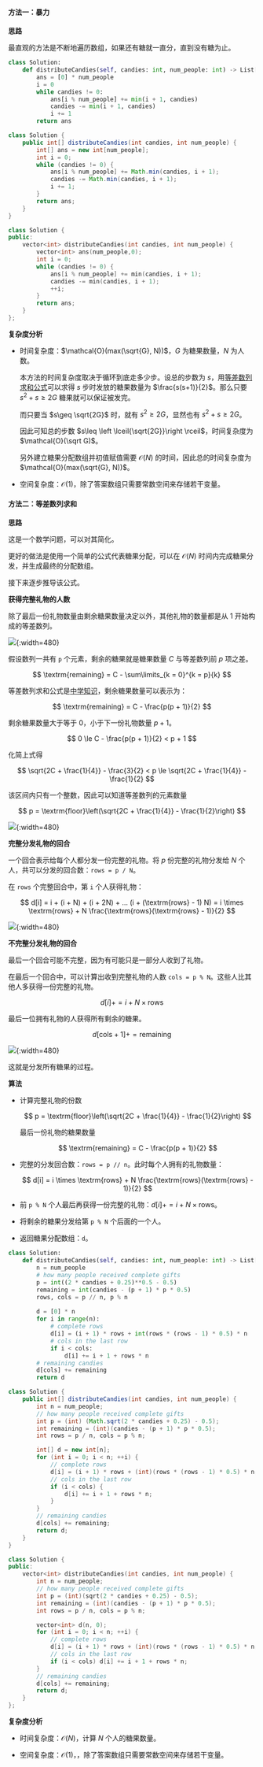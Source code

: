 #### 方法一：暴力
**思路**

最直观的方法是不断地遍历数组，如果还有糖就一直分，直到没有糖为止。

```Python [sol1-Python3]
class Solution:
    def distributeCandies(self, candies: int, num_people: int) -> List[int]:
        ans = [0] * num_people
        i = 0
        while candies != 0:
            ans[i % num_people] += min(i + 1, candies)
            candies -= min(i + 1, candies)
            i += 1
        return ans
```
```Java [sol1-Java]
class Solution {
    public int[] distributeCandies(int candies, int num_people) {
        int[] ans = new int[num_people];
        int i = 0;
        while (candies != 0) {
            ans[i % num_people] += Math.min(candies, i + 1);
            candies -= Math.min(candies, i + 1);
            i += 1;
        }
        return ans;
    }
}
```
```C++ [sol1-C++]
class Solution {
public:
    vector<int> distributeCandies(int candies, int num_people) {
        vector<int> ans(num_people,0);
        int i = 0;
        while (candies != 0) {
            ans[i % num_people] += min(candies, i + 1);
            candies -= min(candies, i + 1);
            ++i;
        }
        return ans;
    }
};
```

**复杂度分析**

* 时间复杂度：$\mathcal{O}(max(\sqrt{G}, N))$，$G$ 为糖果数量，$N$ 为人数。

  本方法的时间复杂度取决于循环到底走多少步。设总的步数为 $s$，用[等差数列求和公式](https://baike.baidu.com/item/%E7%AD%89%E5%B7%AE%E6%95%B0%E5%88%97%E6%B1%82%E5%92%8C%E5%85%AC%E5%BC%8F/7527418)可以求得 $s$ 步时发放的糖果数量为 $\frac{s(s+1)}{2}$。那么只要 $s^2+s\geq 2G$ 糖果就可以保证被发完。

  而只要当 $s\geq \sqrt{2G}$ 时，就有 $s^2\geq 2G$，显然也有 $s^2+s\geq 2G$。

  因此可知总的步数 $s\leq \left \lceil{\sqrt{2G}}\right \rceil$，时间复杂度为 $\mathcal{O}(\sqrt G)$。

  另外建立糖果分配数组并初值赋值需要 $\mathcal{O}(N)$ 的时间，因此总的时间复杂度为 $\mathcal{O}(max(\sqrt{G}, N))$。

* 空间复杂度：$\mathcal{O}(1)$，除了答案数组只需要常数空间来存储若干变量。

#### 方法二：等差数列求和

**思路**

这是一个数学问题，可以对其简化。

更好的做法是使用一个简单的公式代表糖果分配，可以在 $\mathcal{O}(N)$ 时间内完成糖果分发，并生成最终的分配数组。

接下来逐步推导该公式。

**获得完整礼物的人数**

除了最后一份礼物数量由剩余糖果数量决定以外，其他礼物的数量都是从 1 开始构成的等差数列。

![](https://pic.leetcode-cn.com/Figures/1103/arithmeti.png){:width=480}

假设数列一共有 `p` 个元素，剩余的糖果就是糖果数量 $C$ 与等差数列前 $p$ 项之差。

$$
\textrm{remaining} = C - \sum\limits_{k = 0}^{k = p}{k}
$$

等差数列求和公式是[中学知识](https://baike.baidu.com/item/%E7%AD%89%E5%B7%AE%E6%95%B0%E5%88%97%E6%B1%82%E5%92%8C%E5%85%AC%E5%BC%8F/7527418)，剩余糖果数量可以表示为：

$$
\textrm{remaining} = C - \frac{p(p + 1)}{2}
$$

剩余糖果数量大于等于 $0$，小于下一份礼物数量 $p + 1$。

$$
0 \le C - \frac{p(p + 1)}{2} < p + 1
$$

化简上式得

$$
\sqrt{2C + \frac{1}{4}} - \frac{3}{2} < p \le \sqrt{2C + \frac{1}{4}} - \frac{1}{2}
$$

该区间内只有一个整数，因此可以知道等差数列的元素数量

$$
p = \textrm{floor}\left(\sqrt{2C + \frac{1}{4}} - \frac{1}{2}\right)
$$

![](https://pic.leetcode-cn.com/Figures/1103/number.png){:width=480}

**完整分发礼物的回合**

一个回合表示给每个人都分发一份完整的礼物。将 $p$ 份完整的礼物分发给 $N$ 个人，共可以分发的回合数：`rows = p / N`。

在 `rows` 个完整回合中，第 `i` 个人获得礼物：

$$
d[i] = i + (i + N) + (i + 2N) + ... (i + (\textrm{rows} - 1) N) = 
i \times \textrm{rows} + N \frac{\textrm{rows}(\textrm{rows} - 1)}{2}
$$

![](https://pic.leetcode-cn.com/Figures/1103/complete.png){:width=480}

**不完整分发礼物的回合**

最后一个回合可能不完整，因为有可能只是一部分人收到了礼物。

在最后一个回合中，可以计算出收到完整礼物的人数 `cols = p % N`。这些人比其他人多获得一份完整的礼物。

$$
d[i] += i + N \times \textrm{rows}
$$

最后一位拥有礼物的人获得所有剩余的糖果。

$$
d[\textrm{cols} + 1] += \textrm{remaining}
$$

![](https://pic.leetcode-cn.com/Figures/1103/incomplete.png){:width=480}

这就是分发所有糖果的过程。

**算法**

- 计算完整礼物的份数

    $$
    p = \textrm{floor}\left(\sqrt{2C + \frac{1}{4}} - \frac{1}{2}\right)
    $$

    最后一份礼物的糖果数量

    $$
    \textrm{remaining} = C - \frac{p(p + 1)}{2}
    $$

- 完整的分发回合数：`rows = p // n`。此时每个人拥有的礼物数量：

    $$
    d[i] = i \times \textrm{rows} + N \frac{\textrm{rows}(\textrm{rows} - 1)}{2}
    $$

- 前 `p % N` 个人最后再获得一份完整的礼物：$d[i] += i + N \times \textrm{rows}$。

- 将剩余的糖果分发给第 `p % N` 个后面的一个人。

- 返回糖果分配数组：`d`。

```Python [sol2-Python3]
class Solution:
    def distributeCandies(self, candies: int, num_people: int) -> List[int]:
        n = num_people
        # how many people received complete gifts
        p = int((2 * candies + 0.25)**0.5 - 0.5) 
        remaining = int(candies - (p + 1) * p * 0.5)
        rows, cols = p // n, p % n
        
        d = [0] * n
        for i in range(n):
            # complete rows
            d[i] = (i + 1) * rows + int(rows * (rows - 1) * 0.5) * n
            # cols in the last row
            if i < cols:
                d[i] += i + 1 + rows * n
        # remaining candies        
        d[cols] += remaining
        return d
```

```Java [sol2-Java]
class Solution {
    public int[] distributeCandies(int candies, int num_people) {
        int n = num_people;
        // how many people received complete gifts
        int p = (int) (Math.sqrt(2 * candies + 0.25) - 0.5);
        int remaining = (int)(candies - (p + 1) * p * 0.5);
        int rows = p / n, cols = p % n;

        int[] d = new int[n];
        for (int i = 0; i < n; ++i) {
            // complete rows
            d[i] = (i + 1) * rows + (int)(rows * (rows - 1) * 0.5) * n;
            // cols in the last row
            if (i < cols) {
                d[i] += i + 1 + rows * n;
            }
        }
        // remaining candies        
        d[cols] += remaining;
        return d;
    }
}
```

```C++ [sol2-C++]
class Solution {
public:
    vector<int> distributeCandies(int candies, int num_people) {
        int n = num_people;
        // how many people received complete gifts
        int p = (int)(sqrt(2 * candies + 0.25) - 0.5);
        int remaining = (int)(candies - (p + 1) * p * 0.5);
        int rows = p / n, cols = p % n;

        vector<int> d(n, 0);
        for (int i = 0; i < n; ++i) {
            // complete rows
            d[i] = (i + 1) * rows + (int)(rows * (rows - 1) * 0.5) * n;
            // cols in the last row
            if (i < cols) d[i] += i + 1 + rows * n;
        }
        // remaining candies 
        d[cols] += remaining;
        return d;
    }
};
```
**复杂度分析**

* 时间复杂度：$\mathcal{O}(N)$，计算 $N$ 个人的糖果数量。

* 空间复杂度：$\mathcal{O}(1)$，，除了答案数组只需要常数空间来存储若干变量。